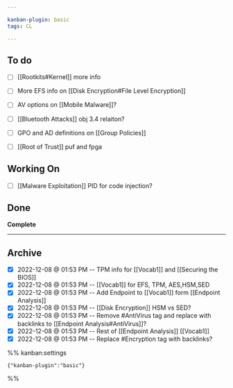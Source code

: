 ```yaml
---

kanban-plugin: basic
tags: CL

---
```


## To do

- [ ] [[Rootkits#Kernel]] more info
- [ ] More EFS info on [[Disk Encryption#File Level Encryption]]
- [ ] AV options on [[Mobile Malware]]?
- [ ] [[Bluetooth Attacks]] obj 3.4 relaiton?
- [ ] GPO and AD definitions on [[Group Policies]]
- [ ] [[Root of Trust]] puf and fpga


## Working On

- [ ] [[Malware Exploitation]] PID for code injection?


## Done

**Complete**


***

## Archive

- [x] 2022-12-08 @ 01:53 PM -- TPM info for [[Vocab1]] and [[Securing the BIOS]]
- [x] 2022-12-08 @ 01:53 PM -- [[Vocab1]] for EFS, TPM, AES,HSM,SED
- [x] 2022-12-08 @ 01:53 PM -- Add Endpoint to [[Vocab1]] form [[Endpoint Analysis]]
- [x] 2022-12-08 @ 01:53 PM -- [[Disk Encryption]] HSM vs SED?
- [x] 2022-12-08 @ 01:53 PM -- Remove #AntiVirus  tag and replace with backlinks to [[Endpoint Analysis#AntiVirus]]?
- [x] 2022-12-08 @ 01:53 PM -- Rest of [[Endpoint Analysis]] [[Vocab1]]
- [x] 2022-12-08 @ 01:53 PM -- Replace #Encryption tag with backlinks?

%% kanban:settings
```
{"kanban-plugin":"basic"}
```
%%